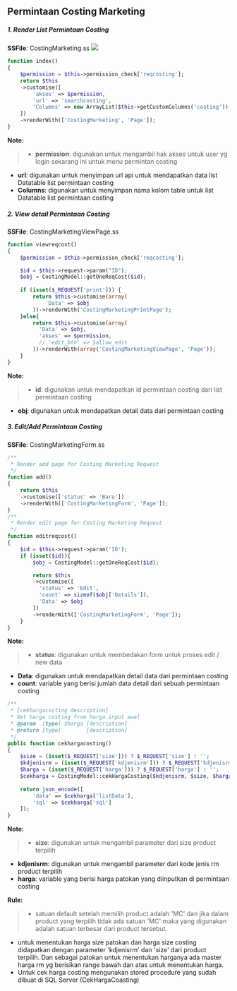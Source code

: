 ## Permintaan Costing Marketing

##### 1. Render List Permintaan Costing
**SSFile**: CostingMarketing.ss
![](../../../Pictures/Screenshot_2019-11-05_16-41-32.png)

```php
function index()
{
	$permission = $this->permission_check['reqcosting'];
	return $this
	->customise([
		'akses' => $permission,
		'url' => 'searchcosting',
		'Columns' => new ArrayList($this->getCustomColumns('costing'))
	])
	->renderWith(['CostingMarketing', 'Page']);
}
```
**Note:**
 >* **permission**: digunakan untuk mengambil hak akses untuk user yg login sekarang ini untuk menu permintan costing
* **url**: digunakan untuk menyimpan url api untuk mendapatkan data list Datatable list permintaan costing
* **Columns**: digunakan untuk menyimpan nama kolom table untuk list Datatable list permintaan costing


##### 2. View detail Permintaan Costing
**SSFile**: CostingMarketingViewPage.ss

```php
function viewreqcost()
{
	$permission = $this->permission_check['reqcosting'];

  	$id = $this->request->param("ID");
    $obj = CostingModel::getOneReqCost($id);
 
    if (isset($_REQUEST['print'])) {
      	return $this->customise(array(
        	'Data' => $obj
      	))->renderWith('CostingMarketingPrintPage');
    }else{
	    return $this->customise(array(
		  'Data' => $obj,
		  'akses' => $permission,
		  // 'edit_btn' => $allow_edit  
        ))->renderWith(array('CostingMarketingViewPage', 'Page'));
	}
}
```
**Note:**
> * **id**: digunakan untuk mendapatkan id permintaan costing dari list permintaan costing
* **obj**: digunakan untuk mendapatkan detail data dari permintaan costing 

##### 3. Edit/Add Permintaan Costing
**SSFile**: CostingMarketingForm.ss

```php
/**
 * Render add page for Costing Marketing Request
 */
function add()
{
	return $this
	->customise(['status' => 'Baru'])
	->renderWith(['CostingMarketingForm', 'Page']);
}
/**
 * Render edit page for Costing Marketing Request
 */
function editreqcost()
{
	$id = $this->request->param('ID');
	if (isset($id)){
	    $obj = CostingModel::getOneReqCost($id);

	    return $this
	    ->customise([
	      'status' => 'Edit',
	      'count' => sizeof($obj['Details']),
          'Data' => $obj
        ])
        ->renderWith(['CostingMarketingForm', 'Page']);
	}
}
```
**Note:**
> * **status**: digunakan untuk membedakan form untuk proses edit / new data
* **Data**: digunakan untuk mendapatkan detail data dari permintaan costing
* **count**: variable yang berisi jumlah data detail dari sebuah permintaan costing

```php
/**
 * [cekhargacosting description]
 * Get harga costing from harga input awal
 * @param  [type] $harga [description]
 * @return [type]        [description]
 */
public function cekhargacosting()
{
	$size = (isset($_REQUEST['size'])) ? $_REQUEST['size'] : '';
	$kdjenisrm = (isset($_REQUEST['kdjenisrm'])) ? $_REQUEST['kdjenisrm'] : '';
	$harga = (isset($_REQUEST['harga'])) ? $_REQUEST['harga'] : '';
	$cekharga = CostingModel::cekHargaCosting($kdjenisrm, $size, $harga);
	
	return json_encode([
		'data' => $cekharga['listData'],
		'sql' => $cekharga['sql']
	]);
}
```

**Note:**
> * **size**: digunakan untuk mengambil parameter dari size product terpilih
* **kdjenisrm**: digunakan untuk mengambil parameter dari kode jenis rm product terpilih
* **harga**: variable yang berisi harga patokan yang diinputkan di permintaan costing

**Rule:**
> * satuan default setelah memilih product adalah 'MC' dan jika dalam product yang terpilih tidak ada satuan 'MC' maka yang digunakan adalah satuan terbesar dari product tersebut. 
* untuk menentukan harga size patokan dan harga size costing didapatkan dengan parameter 'kdjenisrm' dan 'size' dari product terpilih. Dan sebagai patokan untuk menentukan harganya ada master harga rm yg berisikan range bawah dan atas untuk menentukan harga. 
* Untuk cek harga costing mengunakan stored procedure yang sudah dibuat di SQL Server (CekHargaCoasting)

